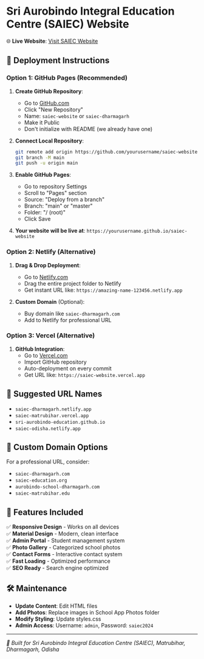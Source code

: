 # Sri Aurobindo Integral Education Centre (SAIEC) Website

🌐 **Live Website**: [Visit SAIEC Website](https://yourusername.github.io/saiec-website)

## 🚀 Deployment Instructions

### Option 1: GitHub Pages (Recommended)

1. **Create GitHub Repository**:
   - Go to [GitHub.com](https://github.com)
   - Click "New Repository"
   - Name: `saiec-website` or `saiec-dharmagarh`
   - Make it Public
   - Don't initialize with README (we already have one)

2. **Connect Local Repository**:
   ```bash
   git remote add origin https://github.com/yourusername/saiec-website.git
   git branch -M main
   git push -u origin main
   ```

3. **Enable GitHub Pages**:
   - Go to repository Settings
   - Scroll to "Pages" section
   - Source: "Deploy from a branch"
   - Branch: "main" or "master"
   - Folder: "/ (root)"
   - Click Save

4. **Your website will be live at**:
   `https://yourusername.github.io/saiec-website`

### Option 2: Netlify (Alternative)

1. **Drag & Drop Deployment**:
   - Go to [Netlify.com](https://netlify.com)
   - Drag the entire project folder to Netlify
   - Get instant URL like: `https://amazing-name-123456.netlify.app`

2. **Custom Domain** (Optional):
   - Buy domain like `saiec-dharmagarh.com`
   - Add to Netlify for professional URL

### Option 3: Vercel (Alternative)

1. **GitHub Integration**:
   - Go to [Vercel.com](https://vercel.com)
   - Import GitHub repository
   - Auto-deployment on every commit
   - Get URL like: `https://saiec-website.vercel.app`

## 🌟 Suggested URL Names

- `saiec-dharmagarh.netlify.app`
- `saiec-matrubihar.vercel.app`
- `sri-aurobindo-education.github.io`
- `saiec-odisha.netlify.app`

## 🔧 Custom Domain Options

For a professional URL, consider:
- `saiec-dharmagarh.com`
- `saiec-education.org`
- `aurobindo-school-dharmagarh.com`
- `saiec-matrubihar.edu`

## 📱 Features Included

✅ **Responsive Design** - Works on all devices  
✅ **Material Design** - Modern, clean interface  
✅ **Admin Portal** - Student management system  
✅ **Photo Gallery** - Categorized school photos  
✅ **Contact Forms** - Interactive contact system  
✅ **Fast Loading** - Optimized performance  
✅ **SEO Ready** - Search engine optimized  

## 🛠️ Maintenance

- **Update Content**: Edit HTML files
- **Add Photos**: Replace images in School App Photos folder
- **Modify Styling**: Update styles.css
- **Admin Access**: Username: `admin`, Password: `saiec2024`

---

*🏫 Built for Sri Aurobindo Integral Education Centre (SAIEC), Matrubihar, Dharmagarh, Odisha*